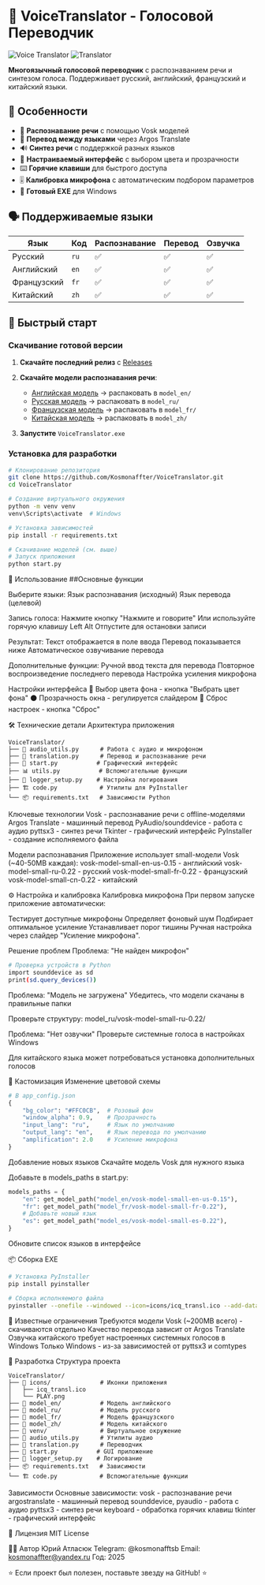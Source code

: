 # 🎤 VoiceTranslator - Голосовой Переводчик

![Voice Translator](icons/screen.png)
![Translator](icons/screen1.png)

**Многоязычный голосовой переводчик** с распознаванием речи и синтезом голоса. Поддерживает русский, английский, французский и китайский языки.

## 🌟 Особенности

- 🎤 **Распознавание речи** с помощью Vosk моделей
- 🔄 **Перевод между языками** через Argos Translate
- 🔊 **Синтез речи** с поддержкой разных языков
- 🎨 **Настраиваемый интерфейс** с выбором цвета и прозрачности
- ⌨️ **Горячие клавиши** для быстрого доступа
- 🎚️ **Калибровка микрофона** с автоматическим подбором параметров
- 📱 **Готовый EXE** для Windows

## 🗣️ Поддерживаемые языки

| Язык | Код | Распознавание | Перевод | Озвучка |
|------|-----|---------------|---------|----------|
| Русский | `ru` | ✅ | ✅ | ✅ |
| Английский | `en` | ✅ | ✅ | ✅ |
| Французский | `fr` | ✅ | ✅ | ✅ |
| Китайский | `zh` | ✅ | ✅ | ✅ |

## 🚀 Быстрый старт

### Скачивание готовой версии

1. **Скачайте последний релиз** с [Releases](https://github.com/Kosmonaffter/VoiceTranslator/releases)
2. **Скачайте модели распознавания речи**:
   - [Английская модель](https://alphacephei.com/vosk/models/vosk-model-small-en-us-0.15.zip) → распаковать в `model_en/`
   - [Русская модель](https://alphacephei.com/vosk/models/vosk-model-small-ru-0.22.zip) → распаковать в `model_ru/`
   - [Французская модель](https://alphacephei.com/vosk/models/vosk-model-small-fr-0.22.zip) → распаковать в `model_fr/`
   - [Китайская модель](https://alphacephei.com/vosk/models/vosk-model-small-cn-0.22.zip) → распаковать в `model_zh/`

3. **Запустите** `VoiceTranslator.exe`

### Установка для разработки

```bash
# Клонирование репозитория
git clone https://github.com/Kosmonaffter/VoiceTranslator.git
cd VoiceTranslator

# Создание виртуального окружения
python -m venv venv
venv\Scripts\activate  # Windows

# Установка зависимостей
pip install -r requirements.txt

# Скачивание моделей (см. выше)
# Запуск приложения
python start.py
```


🎯 Использование
##Основные функции

Выберите языки:
Язык распознавания (исходный)
Язык перевода (целевой)

Запись голоса:
Нажмите кнопку "Нажмите и говорите"
Или используйте горячую клавишу Left Alt
Отпустите для остановки записи

Результат:
Текст отображается в поле ввода
Перевод показывается ниже
Автоматическое озвучивание перевода

Дополнительные функции:
Ручной ввод текста для перевода
Повторное воспроизведение последнего перевода
Настройка усиления микрофона

Настройки интерфейса
🎨 Выбор цвета фона - кнопка "Выбрать цвет фона"
⚫ Прозрачность окна - регулируется слайдером
🔄 Сброс настроек - кнопка "Сброс"

🛠️ Технические детали
Архитектура приложения
```text
VoiceTranslator/
├── 🎤 audio_utils.py      # Работа с аудио и микрофоном
├── 🔄 translation.py      # Перевод и распознавание речи
├── 🎨 start.py           # Графический интерфейс
├── 📊 utils.py           # Вспомогательные функции
├── 📝 logger_setup.py    # Настройка логирования
├── 🏗️ code.py            # Утилиты для PyInstaller
└── 📦 requirements.txt   # Зависимости Python
```
Ключевые технологии
Vosk - распознавание речи с offline-моделями
Argos Translate - машинный перевод
PyAudio/sounddevice - работа с аудио
pyttsx3 - синтез речи
Tkinter - графический интерфейс
PyInstaller - создание исполняемого файла

Модели распознавания
Приложение использует small-модели Vosk (~40-50MB каждая):
vosk-model-small-en-us-0.15 - английский
vosk-model-small-ru-0.22 - русский
vosk-model-small-fr-0.22 - французский
vosk-model-small-cn-0.22 - китайский

⚙️ Настройка и калибровка
Калибровка микрофона
При первом запуске приложение автоматически:

Тестирует доступные микрофоны
Определяет фоновый шум
Подбирает оптимальное усиление
Устанавливает порог тишины
Ручная настройка через слайдер "Усиление микрофона".

Решение проблем
Проблема: "Не найден микрофон"

```bash
# Проверка устройств в Python
import sounddevice as sd
print(sd.query_devices())
```
Проблема: "Модель не загружена"
Убедитесь, что модели скачаны в правильные папки

Проверьте структуру: model_ru/vosk-model-small-ru-0.22/

Проблема: "Нет озвучки"
Проверьте системные голоса в настройках Windows

Для китайского языка может потребоваться установка дополнительных голосов

🎨 Кастомизация
Изменение цветовой схемы

```python
# В app_config.json
{
    "bg_color": "#FFC0CB",  # Розовый фон
    "window_alpha": 0.9,    # Прозрачность
    "input_lang": "ru",     # Язык по умолчанию
    "output_lang": "en",    # Язык перевода по умолчанию
    "amplification": 2.0    # Усиление микрофона
}
```
Добавление новых языков
Скачайте модель Vosk для нужного языка

Добавьте в models_paths в start.py:

```python
models_paths = {
    "en": get_model_path("model_en/vosk-model-small-en-us-0.15"),
    "fr": get_model_path("model_fr/vosk-model-small-fr-0.22"),
    # Добавьте новый язык
    "es": get_model_path("model_es/vosk-model-small-es-0.22"),
}
```
Обновите список языков в интерфейсе

📦 Сборка EXE
```bash
# Установка PyInstaller
pip install pyinstaller

# Сборка исполняемого файла
pyinstaller --onefile --windowed --icon=icons/icq_transl.ico --add-data="icons;icons" --add-data="model_en;model_en" --add-data="model_ru;model_ru" --add-data="model_fr;model_fr" --add-data="model_zh;model_zh" start.py
```

🐛 Известные ограничения
Требуются модели Vosk (~200MB всего) - скачиваются отдельно
Качество перевода зависит от Argos Translate
Озвучка китайского требует настроенных системных голосов в Windows
Только Windows - из-за зависимостей от pyttsx3 и comtypes

🤝 Разработка
Структура проекта
```text
VoiceTranslator/
├── 📁 icons/              # Иконки приложения
│   ├── icq_transl.ico
│   └── PLAY.png
├── 📁 model_en/           # Модель английского
├── 📁 model_ru/           # Модель русского
├── 📁 model_fr/           # Модель французского
├── 📁 model_zh/           # Модель китайского
├── 📁 venv/               # Виртуальное окружение
├── 🎤 audio_utils.py      # Утилиты аудио
├── 🔄 translation.py      # Переводчик
├── 🎨 start.py           # GUI приложение
├── 📝 logger_setup.py    # Логирование
├── 📦 requirements.txt   # Зависимости
└── 🏗️ code.py            # Вспомогательные функции
```
Зависимости
Основные зависимости:
vosk - распознавание речи
argostranslate - машинный перевод
sounddevice, pyaudio - работа с аудио
pyttsx3 - синтез речи
keyboard - обработка горячих клавиш
tkinter - графический интерфейс

📄 Лицензия
MIT License

👨‍💻 Автор
Юрий Атласюк
Telegram: @kosmonafftsb
Email: kosmonaffter@yandex.ru
Год: 2025

⭐ Если проект был полезен, поставьте звезду на GitHub! ⭐